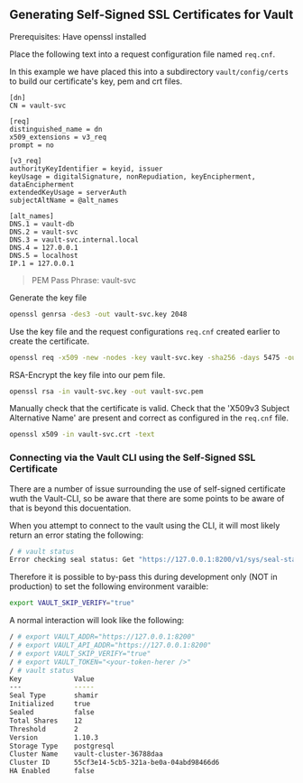 ## Generating Self-Signed SSL Certificates for Vault 

Prerequisites: Have openssl installed

Place the following text into a request configuration file named `req.cnf`.

In this example we have placed this into a subdirectory `vault/config/certs` to build our certificate's key, pem and crt files.

```
[dn]
CN = vault-svc

[req]
distinguished_name = dn
x509_extensions = v3_req
prompt = no

[v3_req]
authorityKeyIdentifier = keyid, issuer
keyUsage = digitalSignature, nonRepudiation, keyEncipherment, dataEncipherment
extendedKeyUsage = serverAuth
subjectAltName = @alt_names

[alt_names]
DNS.1 = vault-db
DNS.2 = vault-svc
DNS.3 = vault-svc.internal.local
DNS.4 = 127.0.0.1
DNS.5 = localhost
IP.1 = 127.0.0.1
```

> PEM Pass Phrase: vault-svc

Generate the key file
```bash
openssl genrsa -des3 -out vault-svc.key 2048
```

Use the key file and the request configurations `req.cnf` created earlier to create the certificate.
```bash
openssl req -x509 -new -nodes -key vault-svc.key -sha256 -days 5475 -out vault-svc.crt -config req.cnf
```

RSA-Encrypt the key file into our pem file.
```bash
openssl rsa -in vault-svc.key -out vault-svc.pem
```

Manually check that the certificate is valid. Check that the 'X509v3 Subject Alternative Name' are present and correct as configured in the `req.cnf` file.
```bash
openssl x509 -in vault-svc.crt -text
```

### Connecting via the Vault CLI using the Self-Signed SSL Certificate

There are a number of issue surrounding the use of self-signed certificate wuth the Vault-CLI, so be aware that there are some points to be aware of that is beyond this docuentation.

When you attempt to connect to the vault using the CLI, it will most likely return an error stating the following:
```bash
/ # vault status
Error checking seal status: Get "https://127.0.0.1:8200/v1/sys/seal-status": x509: certificate signed by unknown authority
```

Therefore it is possible to by-pass this during development only (NOT in production) to set the following environment varaible:
```bash
export VAULT_SKIP_VERIFY="true"
```

A normal interaction will look like the following:
```bash
/ # export VAULT_ADDR="https://127.0.0.1:8200"
/ # export VAULT_API_ADDR="https://127.0.0.1:8200"
/ # export VAULT_SKIP_VERIFY="true"
/ # export VAULT_TOKEN="<your-token-herer />"
/ # vault status
Key             Value
---             -----
Seal Type       shamir
Initialized     true
Sealed          false
Total Shares    12
Threshold       2
Version         1.10.3
Storage Type    postgresql
Cluster Name    vault-cluster-36788daa
Cluster ID      55cf3e14-5cb5-321a-be0a-04abd98466d6
HA Enabled      false
```